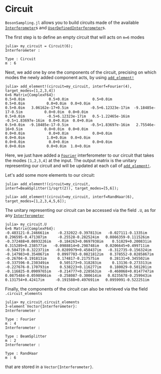 # Circuit

`BosonSampling.jl` allows you to build circuits made of the available [`Interferometer`](@ref)s
and [`UserDefinedInterferometer`](@ref)s.

The first step is to define an empty circuit that will acts on `m=6` modes

    julia> my_circuit = Circuit(6);
    Interferometer :

    Type : Circuit
    m : 6

Next, we add one by one the components of the circuit, precising on which modes the
newly added component acts, by using [`add_element!`](@ref)

    julia> add_element!(circuit=my_circuit, interf=Fourier(4), target_modes=[1,2,3,4])
    6×6 Matrix{ComplexF64}:
    0.5+0.0im           0.5+0.0im           0.5+0.0im                   0.5+0.0im          0.0+0.0im  0.0+0.0im
    0.5+0.0im   3.06162e-17+0.5im          -0.5+6.12323e-17im  -9.18485e-17-0.5im          0.0+0.0im  0.0+0.0im
    0.5+0.0im          -0.5+6.12323e-17im   0.5-1.22465e-16im          -0.5+1.83697e-16im  0.0+0.0im  0.0+0.0im
    0.5+0.0im  -9.18485e-17-0.5im          -0.5+1.83697e-16im   2.75546e-16+0.5im          0.0+0.0im  0.0+0.0im
    0.0+0.0im           0.0+0.0im           0.0+0.0im                   0.0+0.0im          1.0+0.0im  0.0+0.0im
    0.0+0.0im           0.0+0.0im           0.0+0.0im                   0.0+0.0im          0.0+0.0im  1.0+0.0im

Here, we just have added a [`Fourier`](@ref) interferometer to our circuit that takes
the modes `[1,2,3,4]` at the input. The output matrix is the unitary representing
our circuit and will be updated at each call of [`add_element!`](@ref).

Let's add some more elements to our circuit:

    julia> add_element!(circuit=my_circuit, interf=BeamSplitter(1/sqrt(2)), target_modes=[5,6]);

    julia> add_element!(circuit=my_circuit, interf=RandHaar(6), target_modes=[1,2,3,4,5,6]);

The unitary representing our circuit can be accessed via the field `.U`,
as for any [`Interferometer`](@ref)

    julia> my_circuit.U
    6×6 Matrix{ComplexF64}:
    -0.483121-0.246661im    -0.232022-0.397813im   -0.027111-0.1335im     0.296595-0.471387im     -0.25528-0.282524im   0.0866359-0.111526im
    -0.372488+0.0893226im   -0.184263+0.0697938im    0.51829+0.200831im   0.315289+0.238577im   -0.0988814+0.298748im   0.0206645+0.499711im
    -0.504719-0.322371im   -0.0289979+0.458437im   -0.312735-0.156324im  -0.147983+0.354067im    0.0997703-0.0821812im   0.378552-0.0285867im
    -0.26704-0.191813im     0.174817-0.217575im     0.28131+0.345502im  -0.337596-0.230349im     0.505173+0.318283im     0.13136-0.273313im
    -0.227676-0.170793im     0.538223+0.116277im    0.180029-0.501201im  -0.116825-0.0909765im   -0.214777+0.228563im   -0.460068+0.0147747im
    0.0875484-0.0598966im   -0.258087-0.300614im   0.0235678-0.259943im   0.131754+0.42417im     -0.191588+0.497691im   0.0959991-0.522251im

Finally, the components of the circuit can also be retrieved via the field `.circuit_elements`

    julia> my_circuit.circuit_elements
    3-element Vector{Interferometer}:
    Interferometer :

    Type : Fourier
    m : 4
    Interferometer :

    Type : BeamSplitter
    m : 2
    Interferometer :

    Type : RandHaar
    m : 6

that are stored in a `Vector{Interferometer}`.     
